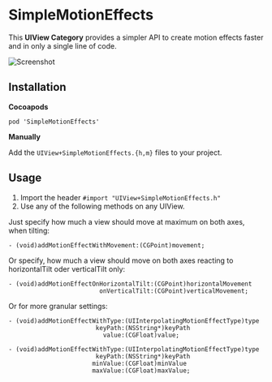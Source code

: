 # SimpleMotionEffects

This **UIView Category** provides a simpler API to create motion effects faster and in only a single line of code.

![Screenshot](../gfx/SimpleMotionEffects.png)

## Installation

**Cocoapods**

`pod 'SimpleMotionEffects'`

**Manually**

Add the `UIView+SimpleMotionEffects.{h,m}` files to your project.

## Usage

1. Import the header `#import "UIView+SimpleMotionEffects.h"`
2. Use any of the following methods on any UIView.

Just specify how much a view should move at maximum on both axes, when tilting:

	- (void)addMotionEffectWithMovement:(CGPoint)movement;
	
Or specify, how much a view should move on both axes reacting to horizontalTilt oder verticalTilt only:
	
	- (void)addMotionEffectOnHorizontalTilt:(CGPoint)horizontalMovement
	                         onVerticalTilt:(CGPoint)verticalMovement;

Or for more granular settings:

	- (void)addMotionEffectWithType:(UIInterpolatingMotionEffectType)type
	                        keyPath:(NSString*)keyPath
	                          value:(CGFloat)value;
	
	- (void)addMotionEffectWithType:(UIInterpolatingMotionEffectType)type
	                        keyPath:(NSString*)keyPath
	                       minValue:(CGFloat)minValue
	                       maxValue:(CGFloat)maxValue;
